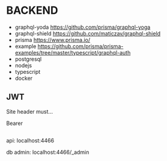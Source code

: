 # BACKEND

- graphql-yoda https://github.com/prisma/graphql-yoga
- graphql-shield https://github.com/maticzav/graphql-shield
- prisma https://www.prisma.io/
- example https://github.com/prisma/prisma-examples/tree/master/typescript/graphql-auth
- postgresql
- nodejs
- typescript
- docker

## JWT

Site header must...

Bearer <token>


##

api: localhost:4466

db admin: localhost:4466/_admin